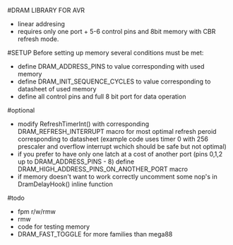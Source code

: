#DRAM LIBRARY FOR AVR

- linear addresing
- requires only one port + 5-6 control pins and 8bit memory with CBR refresh mode.

#SETUP
Before setting up memory several conditions must be met:

- define DRAM_ADDRESS_PINS to value corresponding with used memory
- define DRAM_INIT_SEQUENCE_CYCLES to value corresponding to datasheet of used memory
- define all control pins and full 8 bit port for data operation 

#optional
- modify RefreshTimerInt() with corresponding DRAM_REFRESH_INTERRUPT macro for most optimal refresh peroid corresponding to datasheet
(example code uses timer 0 with 256 prescaler and overflow interrupt wchich should be safe but not optimal)
- if you prefer to have only one latch at a cost of another port (pins 0,1,2 up to DRAM_ADDRESS_PINS - 8) define DRAM_HIGH_ADDRESS_PINS_ON_ANOTHER_PORT macro
- if memory doesn't want to work correctly uncomment some nop's in DramDelayHook() inline function

#todo
- fpm r/w/rmw
- rmw
- code for testing memory
- DRAM_FAST_TOGGLE for more families than mega88